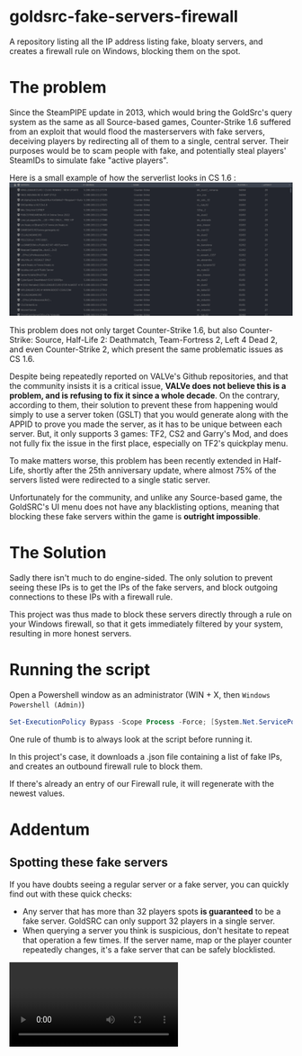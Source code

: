 # goldsrc-fake-servers-firewall
A repository listing all the IP address listing fake, bloaty servers, and creates a firewall rule on Windows, blocking them on the spot.

# The problem

Since the SteamPIPE update in 2013, which would bring the GoldSrc's query system as the same as all Source-based games, Counter-Strike 1.6 suffered from an exploit that would flood the masterservers with fake servers, deceiving players by redirecting all of them to a single, central server. Their purposes would be to scam people with fake, and potentially steal players' SteamIDs to simulate fake "active players". 

Here is a small example of how the serverlist looks in CS 1.6 :
![A small example of fake servers](https://raw.githubusercontent.com/Ch0wW/goldsrc-fake-servers-firewall/main/assets/serverbrowser.png)

This problem does not only target Counter-Strike 1.6, but also Counter-Strike: Source, Half-Life 2: Deathmatch, Team-Fortress 2, Left 4 Dead 2, and even Counter-Strike 2, which present the same problematic issues as CS 1.6.

Despite being repeatedly reported on VALVe's Github repositories, and that the community insists it is a critical issue, **VALVe does not believe this is a problem, and is refusing to fix it since a whole decade**. On the contrary, according to them, their solution to prevent these from happening would simply to use a server token (GSLT) that you would generate along with the APPID to prove you made the server, as it has to be unique between each server. But, it only supports 3 games: TF2, CS2 and Garry's Mod, and does not fully fix the issue in the first place, especially on TF2's quickplay menu.

To make matters worse, this problem has been recently extended in Half-Life, shortly after the 25th anniversary update, where almost 75% of the servers listed were redirected to a single static server. 

Unfortunately for the community, and unlike any Source-based game, the GoldSRC's UI menu does not have any blacklisting options, meaning that blocking these fake servers within the game is **outright impossible**. 

# The Solution

Sadly there isn't much to do engine-sided. The only solution to prevent seeing these IPs is to get the IPs of the fake servers, and block outgoing connections to these IPs with a firewall rule.

This project was thus made to block these servers directly through a rule on your Windows firewall, so that it gets immediately filtered by your system, resulting in more honest servers.


# Running the script

Open a Powershell window as an administrator (WIN + X, then `Windows Powershell (Admin)`)

```ps1
Set-ExecutionPolicy Bypass -Scope Process -Force; [System.Net.ServicePointManager]::SecurityProtocol = [System.Net.ServicePointManager]::SecurityProtocol -bor 3072; iex ((New-Object System.Net.WebClient).DownloadString('https://raw.githubusercontent.com/Ch0wW/goldsrc-fake-servers-firewall/main/BlockFakeServers.ps1'))
```

One rule of thumb is to always look at the script before running it.

In this project's case, it downloads a .json file containing a list of fake IPs, and creates an outbound firewall rule to block them.

If there's already an entry of our Firewall rule, it will regenerate with the newest values.

# Addentum
## Spotting these fake servers

If you have doubts seeing a regular server or a fake server, you can quickly find out with these quick checks:

- Any server that has more than 32 players spots **is guaranteed** to be a fake server. GoldSRC can only support 32 players in a single server.
- When querying a server you think is suspicious, don't hesitate to repeat that operation a few times. If the server name, map or the player counter repeatedly changes, it's a fake server that can be safely blocklisted.

<video src="https://raw.githubusercontent.com/Ch0wW/goldsrc-fake-servers-firewall/main/assets/refresh_query.mp4" width="300" />

## What about Source?

Since the original scope of this project is GoldSRC games, we did not plan to include them on the list.

However, the Source Engine includes the ability to blocklist IPs through a file. So, if you are looking for a similar solution for the Source engine, please check out this repository that does the job for you : https://github.com/Ballganda/css-server-blacklist

## Are you planning something similar for Linux / Steam Deck ?

Considering the increasing number of Steam Deck users, this is something we plan creating in a near future.
